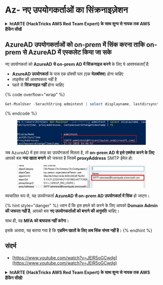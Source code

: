 # Az- नए उपयोगकर्ताओं का सिंक्रनाइज़ेशन

<details>

<summary><strong>htARTE (HackTricks AWS Red Team Expert) के साथ शून्य से नायक तक AWS हैकिंग सीखें</strong></summary>

HackTricks का समर्थन करने के अन्य तरीके:

* यदि आप चाहते हैं कि आपकी **कंपनी का विज्ञापन HackTricks में दिखाई दे** या **HackTricks को PDF में डाउनलोड करें** तो [**सब्सक्रिप्शन प्लान्स**](https://github.com/sponsors/carlospolop) देखें!
* [**आधिकारिक PEASS & HackTricks स्वैग प्राप्त करें**](https://peass.creator-spring.com)
* [**The PEASS Family**](https://opensea.io/collection/the-peass-family) की खोज करें, हमारा विशेष [**NFTs संग्रह**](https://opensea.io/collection/the-peass-family)
* 💬 [**Discord group**](https://discord.gg/hRep4RUj7f) में **शामिल हों** या [**telegram group**](https://t.me/peass) में या **Twitter** पर 🐦 [**@carlospolopm**](https://twitter.com/carlospolopm) को **फॉलो करें**.
* [**HackTricks**](https://github.com/carlospolop/hacktricks) और [**HackTricks Cloud**](https://github.com/carlospolop/hacktricks-cloud) github repos में PRs सबमिट करके अपनी हैकिंग ट्रिक्स साझा करें.

</details>

## AzureAD उपयोगकर्ताओं को on-prem में सिंक करना ताकि on-prem से AzureAD में एस्कलेट किया जा सके

नए उपयोगकर्ता को **AzureAD से on-prem AD में सिंक्रनाइज़ करने** के लिए ये आवश्यकताएँ हैं:

* **AzureAD उपयोगकर्ता** के पास एक प्रॉक्सी पता (एक **मेलबॉक्स**) होना चाहिए
* लाइसेंस की आवश्यकता नहीं है
* पहले से **सिंक्रनाइज़ नहीं** होना चाहिए

{% code overflow="wrap" %}
```powershell
Get-MsolUser -SerachString admintest | select displayname, lastdirsynctime, proxyaddresses, lastpasswordchangetimestamp | fl
```
{% endcode %}

<figure><img src="../../../../.gitbook/assets/image (2) (1).png" alt=""><figcaption></figcaption></figure>

जब AzureAD में इस तरह का उपयोगकर्ता मिलता है, तो **on-prem AD से इसे एक्सेस करने के लिए** आपको बस **नया खाता बनाने** की जरूरत है जिसमें **proxyAddress** SMTP ईमेल हो:

<figure><img src="../../../../.gitbook/assets/image (3) (1).png" alt=""><figcaption></figcaption></figure>

स्वचालित रूप से, यह उपयोगकर्ता **AzureAD से on-prem AD उपयोगकर्ता में सिंक** हो जाएगा।

{% hint style="danger" %}
ध्यान दें कि इस हमले को करने के लिए आपको **Domain Admin की जरूरत नहीं है**, आपको बस **नए उपयोगकर्ताओं को बनाने की अनुमति** चाहिए।

साथ ही, यह **MFA को बायपास नहीं करेगा**।

इसके अलावा, यह बताया गया है कि **एडमिन खातों के लिए अब सिंक संभव नहीं है**।
{% endhint %}

## संदर्भ

* [https://www.youtube.com/watch?v=JEIR5oGCwdg](https://www.youtube.com/watch?v=JEIR5oGCwdg)

<details>

<summary><strong>htARTE (HackTricks AWS Red Team Expert) के साथ शून्य से नायक तक AWS हैकिंग सीखें</strong>!</summary>

HackTricks का समर्थन करने के अन्य तरीके:

* यदि आप चाहते हैं कि आपकी **कंपनी का विज्ञापन HackTricks में दिखाई दे** या **HackTricks को PDF में डाउनलोड करें**, तो [**सब्सक्रिप्शन प्लान्स**](https://github.com/sponsors/carlospolop) देखें!
* [**आधिकारिक PEASS & HackTricks स्वैग**](https://peass.creator-spring.com) प्राप्त करें
* [**The PEASS Family**](https://opensea.io/collection/the-peass-family) की खोज करें, हमारा एक्सक्लूसिव [**NFTs**](https://opensea.io/collection/the-peass-family) का संग्रह
* 💬 [**Discord group**](https://discord.gg/hRep4RUj7f) में **शामिल हों** या [**telegram group**](https://t.me/peass) में या **Twitter** पर मुझे 🐦 [**@carlospolopm**](https://twitter.com/carlospolopm) **का पालन करें**।
* **HackTricks** [**HackTricks**](https://github.com/carlospolop/hacktricks) और [**HackTricks Cloud**](https://github.com/carlospolop/hacktricks-cloud) github repos में PRs सबमिट करके अपनी हैकिंग ट्रिक्स साझा करें।

</details>
